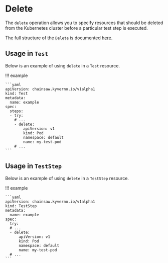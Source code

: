 # Delete

The `delete` operation allows you to specify resources that should be deleted from the Kubernetes cluster before a particular test step is executed.

The full structure of the `Delete` is documented [here](../../apis/chainsaw.v1alpha1.md#chainsaw-kyverno-io-v1alpha1-Delete).

## Usage in `Test`

Below is an example of using `delete` in a `Test` resource.

!!! example

    ```yaml
    apiVersion: chainsaw.kyverno.io/v1alpha1
    kind: Test
    metadata:
      name: example
    spec:
      steps:
      - try:
        # ...
        - delete:
            apiVersion: v1
            kind: Pod
            namespace: default
            name: my-test-pod
        # ...
    ```

## Usage in `TestStep`

Below is an example of using `delete` in a `TestStep` resource.

!!! example

    ```yaml
    apiVersion: chainsaw.kyverno.io/v1alpha1
    kind: TestStep
    metadata:
      name: example
    spec:
      try:
      # ...
      - delete:
          apiVersion: v1
          kind: Pod
          namespace: default
          name: my-test-pod
      # ...
    ```
